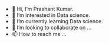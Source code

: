 - 👋 Hi, I’m Prashant Kumar.
- 👀 I’m interested in Data science.
- 🌱 I’m currently learning Data science.
- 💞️ I’m looking to collaborate on ...
- 📫 How to reach me ...

<!---
Indiands/Indiands is a ✨ special ✨ repository because its `README.md` (this file) appears on your GitHub profile.
You can click the Preview link to take a look at your changes.
--->
